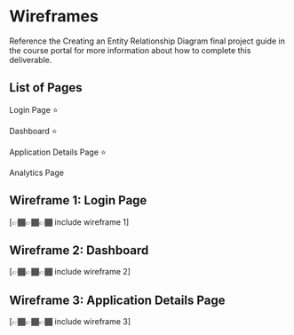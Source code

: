 # Wireframes

Reference the Creating an Entity Relationship Diagram final project guide in the course portal for more information about how to complete this deliverable.

## List of Pages

Login Page ⭐

Dashboard ⭐

Application Details Page ⭐

Analytics Page 

## Wireframe 1: Login Page

[👉🏾👉🏾👉🏾 include wireframe 1]

## Wireframe 2: Dashboard

[👉🏾👉🏾👉🏾 include wireframe 2]

## Wireframe 3: Application Details Page

[👉🏾👉🏾👉🏾 include wireframe 3]

